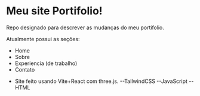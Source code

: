 # Meu site Portifolio!

Repo designado para descrever as mudanças do meu portifolio.

Atualmente possui as seções:

- Home
- Sobre
- Experiencia (de trabalho)
- Contato


* Site feito usando Vite+React com three.js.
  --TailwindCSS
  --JavaScript
  --HTML
